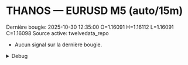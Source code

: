 # THANOS — EURUSD M5 (auto/15m)
Dernière bougie: 2025-10-30 12:35:00  O=1.16091  H=1.16112  L=1.16091  C=1.16098
Source active: twelvedata_repo

- Aucun signal sur la dernière bougie.

<details><summary>Debug</summary>

- TD_API_KEY manquant.

</details>